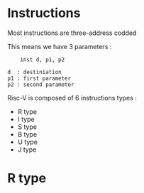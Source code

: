 # Instructions


Most instructions are three-address codded

This means we have 3 parameters :

```
    inst d, p1, p2

d  : destiniation
p1 : first parameter
p2 : second parameter
```

Risc-V is composed of 6 instructions types :

* R type
* I type
* S type
* B type
* U type
* J type

# R type



